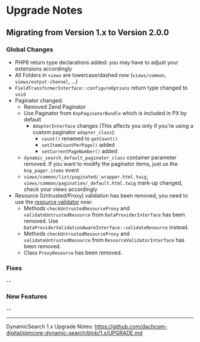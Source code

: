# Upgrade Notes

## Migrating from Version 1.x to Version 2.0.0

### Global Changes
- PHP8 return type declarations added: you may have to adjust your extensions accordingly
- All Folders in `views` are lowercase/dashed now (`views/common`, `views/output-channel`, ...)
- `FieldTransformerInterface::configureOptions` return type changed to `void`
- Paginator changed:
    - Removed Zend Paginator
    - Use Paginator from `KnpPaginatorBundle` which is included in PX by default
        - `AdapterInterface` changes (This affects you only if you're using a custom paginator `adapter_class`):
            - `count()` renamed to `getCount()`
            - `setItemCountPerPage()` added
            - `setCurrentPageNumber()` added
    - `dynamic_search_default_paginator_class` container parameter removed. If you want to modify the paginator items, just us
      the `knp_pager.items` event
    - `views/common/list/paginated/_wrapper.html.twig`, `views/common/pagination/_default.html.twig` mark-up changed, check your views
      accordingly
- Resource (Untrusted/Proxy) validation has been removed, you need to use the [resource validator](docs/40_ResourceValidator.md)
  now:
    - Methods `checkUntrustedResourceProxy` and `validateUntrustedResource` from `DataProviderInterface` has been removed. Use `DataProviderValidationAwareInterface::validateResource` instead.
    - Methods `checkUntrustedResourceProxy` and `validateUntrustedResource` from `ResourceValidatorInterface` has been removed.
    - Class `ProxyResource` has been removed.

### Fixes
--

### New Features
--

***

DynamicSearch 1.x Upgrade Notes: https://github.com/dachcom-digital/pimcore-dynamic-search/blob/1.x/UPGRADE.md